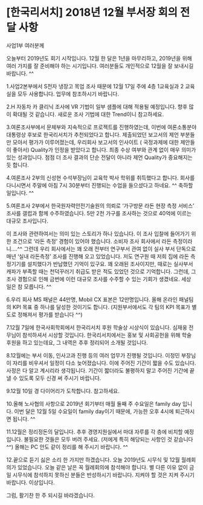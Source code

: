 # [한국리서치] 2018년 12월 부서장 회의 전달 사항


사업1부 여러분께

오늘부터 2019년도 회기 시작입니다. 
12월 한 달은 1년을 마무리하고, 2019년을 위해 여러 가지를 잘 준비해야 하는 시기입니다. 
여러분들도 개인적으로 12월을 잘 보내시길 바랍니다. ^^

1.사업2본부에서 S전자 냉장고 목업 조사 때문에 12월 17일 주에 4층 1교육실과 2 교육실을 모두 사용합니다. 
  업무에 참조하시기 바랍니다. 

2.H 자동차 카 클리닉 조사에 VR 기법이 일부 샘플에 대해 적용될 예정입니다. 향후 많이 확대될 것 같습니다. 
  새로운 조사 기법에 대한 Trend이니 참고하세요. 

3.여론조사부에서 문체부와 지속적으로 프로젝트를 진행하였는데, 이번에 여론소통분야 대통령상 후보로 한국리서치가 추천되었다고 합니다. 
  제출되었던 보고서의 제언 부분들만 모아서 평가가 이루어졌는데, 
  우리회사 보고서의 인사이트 ( 국정과제에 대한 제안들이 좋아서) Quality가 인정을 받았다고 합니다. 
  최종 수상 여부와 관계 없이 매우 의미가 있는 성과입니다. 
  점점 더 조사 결과의 단순 전달이 아니라 제언 Quality가 중요해지는 듯 합니다. 

4.여론조사 2부의 신성현 수석부장님이 교육학 박사 학위를 취득했다고 합니다. 
  회사를 다니시면서 주말에 아침 7시 30분부터 진행되는 수업을 들으셨다고 하네요. ^^
  축하할 일입니다. ^^ 

5.여론조사 2부에서 한국원자력안전기술원의 의뢰로 ‘가구방문 라돈 현장 측정 서비스’ 조사를 갤럽과 함께 수주하였습니다. 
  5만 2천 가구를 조사하는 것으로 40억에 이르는 대규모 조사입니다.

이 조사와 관련하여서는 의미 있는 스토리가 하나 있습니다. 
이 조사 입찰에 들어가기 위한 조건으로 ‘라돈 측정’ 경험이 있어야 했습니다.
소비자 조사 회사에서 라돈 측정이라니….^^
그런데 우리 회사에서는 꽤 오래 전부터 연구부서 관여 없이 실사 부서 단독으로 매년 ‘실내 라돈측정’ 조사를 진행해 오고 있었습니다. 
저도 연구원 때 저희 집에 라돈 측정기기를 설치했다가 반납했던 기억이 있구요. 
꽤 오래된 조사이지만, 때로는 실사부서 캐파가 부족할 때는 천덕꾸러기 취급도 받은 적도 있었던 것으로 기억합니다. 
그런데, 그 조사 경험으로 인해 금번에 이런 대규모 조사를 수주할 수 있는 기회가 생겼네요. 
세상 일은 참 모릅니다. ^^

6.우리 회사 MS 패널은 44만명, Mobil CX 표본은 12만명입니다. 
  올해 온라인 패널팀의 KPI 목표 중 하나를 달성한 것이기도 합니다. 
  (지원부서에서도 각 팀의 KPI 목표가 별도로 정해져서 평가를 받습니다 ^^)

7.12월 7일에 한국사회학회에서 한국리서치 후원 학술상 시상식이 있습니다. 
  심재웅 전무님이 참석하셔서 시상할 것입니다. 
  한국리서치에서는 홍보 및 사회공헌을 위해 학술 후원을 하고 있는데요, 
  그 내역은 추후 정리되어 소개될 것입니다. 

8.12월에는 부서 이동, 인사고과 진행 등의 여러 업무가 진행될 것입니다. 
  이정민 부장님이 자리를 비우셔서 일정이 다소 늦어졌습니다. 
  이에 주어진 기간이 짧을 수도 있습니다.  
  사정은 다 알고 계시리라 생각됩니다. 
  기간이 짧더라도 불평하지 말고 주어진 기간에 끝낼 수 있도록 모두 신경 써 주시기 바랍니다. 

9.12월 10일 경 다이어리가 도착합니다.  참고하세요.

10.올해 노사협의 사항으로 2019년 회기부터 매월 둘째 주 수요일은 family day 입니다. 
   이번 달은 12월 5일 수요일이 family day이기 때문에, 가능한 오후 4시에 퇴근하시면 됩니다. ^^

11.12월은 정리정돈의 달입니다. 
   추후 경영지원실에서 마대 자루를 각 층에 비치할 예정입니다. 
   불필요한 것들은 모두 버려 주세요. (저에게 특히 해당되는 사항인 것 같습니다 ^^)
   올해는 PC 안도 같이 정리를 해 주시기 바랍니다. ^^

12.끝으로 듣기 싫은 소리 한 가지만 하겠습니다. 
   오늘 2019년도 시무식 및 12월 월례회의가 있었습니다. 
   오늘 같은 날은 꼭 월례회의에 참석해야 합니다. 
   별 다른 이유 없이 금일 시무식에 참석하지 못하신 분들은 반성하시기 바랍니다. 
   지켜야 할 것은 지켜 주시기 바랍니다. 
   이상입니다. 

그럼, 활기찬 한 주 되시길 바라겠습니다. 
